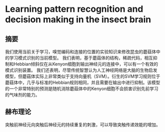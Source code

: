 # Learning pattern recognition and decision making in the insect brain
## 摘要
我们使用当前关于学习，嗅觉编码和连接的位置的实验知识来修改昆虫的蘑菇体中的学习模式识别的当前模型。 我们表明，基于蘑菇体的结构，稀疏代码，相互抑制和Hebbian倾斜仅在从Kenyon细胞到输出神经元的连接中，可以有一个有效的模式识别装置。 我们还表明，尽管传统智慧认为人工神经网络是大脑的生物启发模型，但蘑菇体实际上非常类似于支持向量机（SVM）。衍生的SVM学习规则位于蘑菇体中，几乎与标准的Hebbian规则相同，并且需要在输出中进行抑制。该模型的一个非常特别的预测是随机消除蘑菇体中的Kenyon细胞不会损害识别先前学习的气味剂的能力。
## 赫布理论
突触前神经元向突触后神经元的持续重复的刺激，可以导致突触传递效能的增加。